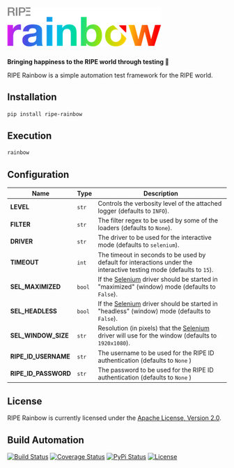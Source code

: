 # [![RIPE Rainbow](res/logo.png)](https://tech.platforme.com)

**Bringing happiness to the RIPE world through testing 🌈**

RIPE Rainbow is a simple automation test framework for the RIPE world.

## Installation

```bash
pip install ripe-rainbow
```

## Execution

```bash
rainbow
```

## Configuration

| Name | Type | Description |
| ----- | ----- | ----- |
| **LEVEL** | `str` | Controls the verbosity level of the attached logger (defaults to `INFO`). |
| **FILTER** | `str` | The filter regex to be used by some of the loaders (defaults to `None`). |
| **DRIVER** | `str` | The driver to be used for the interactive mode (defaults to `selenium`). |
| **TIMEOUT** | `int` | The timeout in seconds to be used by default for interactions under the interactive testing mode (defaults to `15`). |
| **SEL_MAXIMIZED** | `bool` | If the [Selenium](https://www.seleniumhq.org) driver should be started in "maximized" (window) mode (defaults to `False`). |
| **SEL_HEADLESS** | `bool` | If the [Selenium](https://www.seleniumhq.org) driver should be started in "headless" (window) mode (defaults to `False`). |
| **SEL_WINDOW_SIZE** | `str` | Resolution (in pixels) that the [Selenium](https://www.seleniumhq.org) driver will use for the window (defaults to `1920x1080`). |
| **RIPE_ID_USERNAME** | `str` | The username to be used for the RIPE ID authentication (defaults to `None` ) |
| **RIPE_ID_PASSWORD** | `str` | The password to be used for the RIPE ID authentication (defaults to `None` ) |

## License

RIPE Rainbow is currently licensed under the [Apache License, Version 2.0](http://www.apache.org/licenses/).

## Build Automation

[![Build Status](https://travis-ci.org/ripe-tech/ripe-rainbow.svg?branch=master)](https://travis-ci.org/ripe-tech/ripe-rainbow)
[![Coverage Status](https://coveralls.io/repos/ripe-tech/ripe-rainbow/badge.svg?branch=master)](https://coveralls.io/r/ripe-tech/ripe-rainbow?branch=master)
[![PyPi Status](https://img.shields.io/pypi/v/ripe-rainbow.svg)](https://pypi.python.org/pypi/ripe-rainbow)
[![License](https://img.shields.io/badge/license-Apache%202.0-blue.svg)](https://www.apache.org/licenses/)
